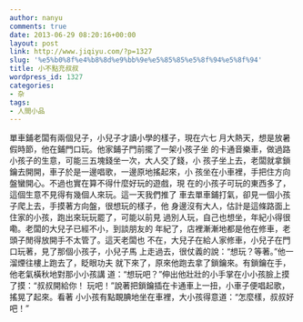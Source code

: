 ```yaml
---
author: nanyu
comments: true
date: 2013-06-29 08:20:16+00:00
layout: post
link: http://www.jiqiyu.com/?p=1327
slug: '%e5%b0%8f%e4%b8%8d%e9%bb%9e%e5%85%85%e5%8f%94%e5%8f%94'
title: 小不點充叔叔
wordpress_id: 1327
categories:
- 杂
tags:
- 人間小品
---
```


單車鋪老闆有兩個兒子，小兒子才讀小學的樣子，現在六七 月大熱天，想是放暑假時節，他在鋪門口玩。他家鋪子門前擺了一架小孩子坐 的卡通音樂車，做過路小孩子的生意，可能三五塊錢坐一次，大人交了錢，小 孩子坐上去，老闆就拿鎖鑰去開開，車子於是一邊唱歌，一邊原地搖起來，小 孩坐在小車裡，手把住方向盤蠻開心。不過也實在算不得什麼好玩的遊戲，現 在的小孩子可玩的東西多了，這個生意不見得有幾個人來玩。這一天我們推了 車去單車鋪打氣，卻見一個小孩子爬上去，手摸著方向盤，很想玩的樣子，他 身邊沒有大人，估計是這條路面上住家的小孩，跑出來玩玩罷了，可能以前見 過別人玩，自己也想坐，年紀小得很嘞。老闆的大兒子已經不小，到談朋友的 年紀了，店裡漸漸地都是他在修車，老頭子閒得放開手不太管了。這天老闆也 不在，大兒子在給人家修車，小兒子在門口玩著，見了那個小孩子，小兒子馬 上走過去，很仗義的說：“想玩？等著。”他一溜煙往樓上跑去了，眨眼功夫 就下來了，原來他跑去拿了鎖鑰來。有鎖鑰在手，他老氣橫秋地對那小小孩講 道：“想玩吧？”伸出他壯壯的小手掌在小小孩臉上摸了摸：“叔叔開給你！ 玩吧！”說著把鎖鑰插在卡通車上一扭，小車子便唱起歌，搖晃了起來。看著 小小孩有點靦腆地坐在車裡，大小孩得意道：“怎麼樣，叔叔好吧！”
